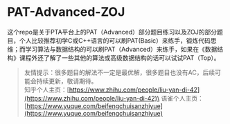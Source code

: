 # PAT-Advanced-ZOJ
这个repo是关于PTA平台上的PAT（Advanced）部分题目练习以及ZOJ的部分题目，个人比较推荐初学C或C++语言的可以刷PAT(Basic）来练手，锻炼代码思维；而学习算法与数据结构的可以刷PAT（Advanced）来练手，如果在《数据结构》课程外还了解了一些其他的算法或高级数据结构的话可以试试PAT（Top）。
> 友情提示：很多题目的解法不一定是最优解，很多题目也没有AC，后续可能会持续更新，敬请期待。\
知乎个人主页：[https://www.zhihu.com/people/liu-yan-di-42](https://www.zhihu.com/people/liu-yan-di-42)\
语雀个人主页：[https://www.yuque.com/beifengchuisanzhiyue](https://www.yuque.com/beifengchuisanzhiyue)
